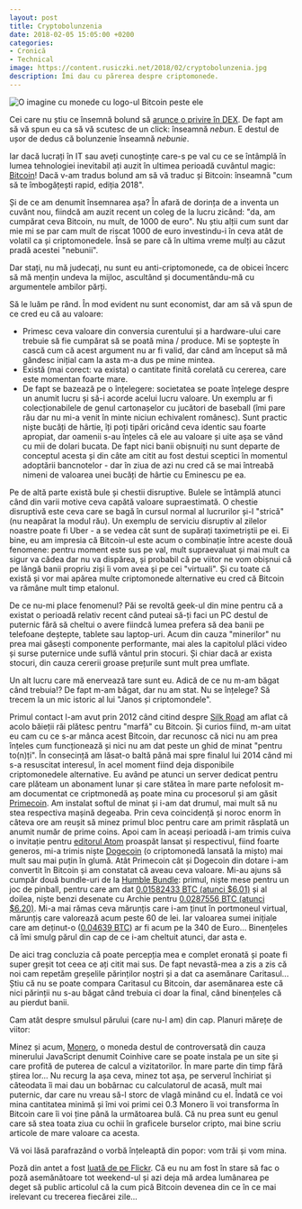 ```yaml
---
layout: post
title: Cryptobolunzenia
date: 2018-02-05 15:05:00 +0200
categories:
- Cronică
- Technical
image: https://content.rusiczki.net/2018/02/cryptobolunzenia.jpg
description: Îmi dau cu părerea despre criptomonede.
---
```

![O imagine cu monede cu logo-ul Bitcoin peste ele](https://content.rusiczki.net/2018/02/cryptobolunzenia.jpg)

Cei care nu știu ce însemnă bolund să [arunce o privire în DEX](https://dexonline.ro/definitie/bol%C3%A2nd). De fapt am să vă spun eu ca să vă scutesc de un click: înseamnă *nebun*. E destul de ușor de dedus că bolunzenie înseamnă *nebunie*.

Iar dacă lucrați în IT sau aveți cunoștințe care-s pe val cu ce se întâmplă în lumea tehnologiei inevitabil ați auzit în ultimea perioadă cuvântul magic: [Bitcoin](https://en.wikipedia.org/wiki/Bitcoin)! Dacă v-am tradus bolund am să vă traduc și Bitcoin: înseamnă "cum să te îmbogățești rapid, ediția 2018".

Și de ce am denumit însemnarea așa? În afară de dorința de a inventa un cuvânt nou, fiindcă am auzit recent un coleg de la lucru zicând: "da, am cumpărat ceva Bitcoin, nu mult, de 1000 de euro". Nu știu alții cum sunt dar mie mi se par cam mult de riscat 1000 de euro investindu-i în ceva atât de volatil ca și criptomonedele. Însă se pare că în ultima vreme mulți au căzut pradă acestei "nebunii".

Dar stați, nu mă judecați, nu sunt eu anti-criptomonede, ca de obicei încerc să mă mențin undeva la mijloc, ascultând și documentându-mă cu argumentele ambilor părți.

Să le luăm pe rând. În mod evident nu sunt economist, dar am să vă spun de ce cred eu că au valoare:

- Primesc ceva valoare din conversia curentului și a hardware-ului care trebuie să fie cumpărat să se poată mina / produce. Mi se șoptește în cască cum că acest argument nu ar fi valid, dar când am început să mă gândesc inițial cam la asta m-a dus pe mine mintea.
- Există (mai corect: va exista) o cantitate finită corelată cu cererea, care este momentan foarte mare.
- De fapt se bazează pe o înțelegere: societatea se poate înțelege despre un anumit lucru și să-i acorde acelui lucru valoare. Un exemplu ar fi colecționabilele de genul cartonașelor cu jucători de baseball (îmi pare rău dar nu mi-a venit în minte niciun echivalent românesc). Sunt practic niște bucăți de hârtie, îți poți tipări oricând ceva identic sau foarte apropiat, dar oamenii s-au înțeles că ele au valoare și uite așa se vând cu mii de dolari bucata. De fapt nici banii obișnuiți nu sunt departe de conceptul acesta și din câte am citit au fost destui sceptici în momentul adoptării bancnotelor - dar în ziua de azi nu cred că se mai întreabă nimeni de valoarea unei bucăți de hârtie cu Eminescu pe ea.

Pe de altă parte există bule și chestii disruptive. Bulele se întâmplă atunci când din varii motive ceva capătă valoare supraestimată. O chestie disruptivă este ceva care se bagă în cursul normal al lucrurilor și-l "strică" (nu neapărat la modul rău). Un exemplu de serviciu disruptiv al zilelor noastre poate fi Uber - a se vedea cât sunt de supărați taximetriștii pe ei. Ei bine, eu am impresia că Bitcoin-ul este acum o combinație între aceste două fenomene: pentru moment este sus pe val, mult supraevaluat și mai mult ca sigur va cădea dar nu va dispărea, și probabil că pe viitor ne vom obișnui că pe lângă banii propriu ziși îi vom avea și pe cei "virtuali". Și cu toate că există și vor mai apărea multe criptomonede alternative eu cred că Bitcoin va rămâne mult timp etalonul.

De ce nu-mi place fenomenul? Păi se revoltă geek-ul din mine pentru că a existat o perioadă relativ recent când puteai să-ți faci un PC destul de puternic fără să cheltui o avere fiindcă lumea prefera să dea banii pe telefoane deștepte, tablete sau laptop-uri. Acum din cauza "minerilor" nu prea mai găsești componente performante, mai ales la capitolul plăci video și surse puternice unde suflă vântul prin stocuri. Și chiar dacă ar exista stocuri, din cauza cererii groase prețurile sunt mult prea umflate.

Un alt lucru care mă enervează tare sunt eu. Adică de ce nu m-am băgat când trebuia!? De fapt m-am băgat, dar nu am stat. Nu se înțelege? Să trecem la un mic istoric al lui "Janos și criptomondele".

Primul contact l-am avut prin 2012 când citind despre [Silk Road](https://en.wikipedia.org/wiki/Silk_Road_\(marketplace\)) am aflat că acolo băieții răi plătesc pentru "marfă" cu Bitcoin. Și curios fiind, m-am uitat eu cam cu ce s-ar mânca acest Bitcoin, dar recunosc că nici nu am prea înțeles cum funcționează și nici nu am dat peste un ghid de minat "pentru to(n)ți". În consecință am lăsat-o baltă până mai spre finalul lui 2014 când mi s-a resuscitat interesul, în acel moment fiind deja disponibile criptomonedele alternative. Eu având pe atunci un server dedicat pentru care plăteam un abonament lunar și care stătea în mare parte nefolosit m-am documentat ce criptmonedă aș poate mina cu procesorul și am găsit [Primecoin](https://en.wikipedia.org/wiki/Primecoin). Am instalat softul de minat și i-am dat drumul, mai mult să nu stea respectiva mașină degeaba. Prin ceva coincidență și noroc enorm în câteva ore am reușit să minez primul bloc pentru care am primit răsplată un anumit număr de prime coins. Apoi cam în aceași perioadă i-am trimis cuiva o invitație pentru [editorul Atom](https://atom.io/) proaspăt lansat și respectivul, fiind foarte generos, mi-a trimis niște [Dogecoin](https://en.wikipedia.org/wiki/Dogecoin) (o criptomonedă lansată la mișto) mai mult sau mai puțin în glumă. Atât Primecoin cât și Dogecoin din dotare i-am convertit în Bitcoin și am constatat că aveau ceva valoare. Mi-au ajuns să cumpăr două bundle-uri de la [Humble Bundle](https://www.humblebundle.com/): primul, niște mese pentru un joc de pinball, pentru care am dat [0.01582433 BTC (atunci $6.01)](https://content.rusiczki.net/2018/02/bitcoin-sent-2014-12-03.png) și al doilea, niște benzi desenate cu Archie pentru [0.0287556 BTC (atunci $6.20)](https://content.rusiczki.net/2018/02/bitcoin-sent-2015-01-21.png). Mi-a mai rămas ceva mărunțis care i-am ținut în portmoneul virtual, mărunțiș care valorează acum peste 60 de lei. Iar valoarea sumei inițiale care am deținut-o ([0.04639 BTC](https://content.rusiczki.net/2018/02/bitcoin-received-2014-12-01.png)) ar fi acum pe la 340 de Euro... Binențeles că îmi smulg părul din cap de ce i-am cheltuit atunci, dar asta e.

De aici trag concluzia că poate percepția mea e complet eronată și poate fi super greșit tot ceea ce ați citit mai sus. De fapt nevastă-mea a zis a zis că noi cam repetăm greșelile părinților noștri și a dat ca asemănare Caritasul... Știu că nu se poate compara Caritasul cu Bitcoin, dar asemănarea este că nici părinții nu s-au băgat când trebuia ci doar la final, când binențeles că au pierdut banii.

Cam atât despre smulsul părului (care nu-l am) din cap. Planuri mărețe de viitor:

Minez și acum, [Monero](https://en.wikipedia.org/wiki/Monero_(cryptocurrency)), o moneda destul de controversată din cauza minerului JavaScript denumit Coinhive care se poate instala pe un site și care profită de puterea de calcul a vizitatorilor. În mare parte din timp fără știrea lor... Nu recurg la așa ceva, minez tot așa, pe serverul închiriat și câteodata îi mai dau un bobârnac cu calculatorul de acasă, mult mai puternic, dar care nu vreau să-l storc de vlagă minând cu el. Îndată ce voi mina cantitatea minimă și îmi voi primi cei 0.3 Monero îi voi transforma în Bitcoin care îi voi ține până la următoarea bulă. Că nu prea sunt eu genul care să stea toata ziua cu ochii în graficele burselor cripto, mai bine scriu articole de mare valoare ca acesta.

Vă voi lăsă parafrazând o vorbă înțeleaptă din popor: vom trăi și vom mina.

Poză din antet a fost [luată de pe Flickr](https://www.flickr.com/photos/cv47al/137845657/). Că eu nu am fost în stare să fac o poză asemănătoare tot weekend-ul și azi deja mă ardea lumânarea pe deget să public articolul că la cum pică Bitcoin devenea din ce în ce mai irelevant cu trecerea fiecărei zile...
